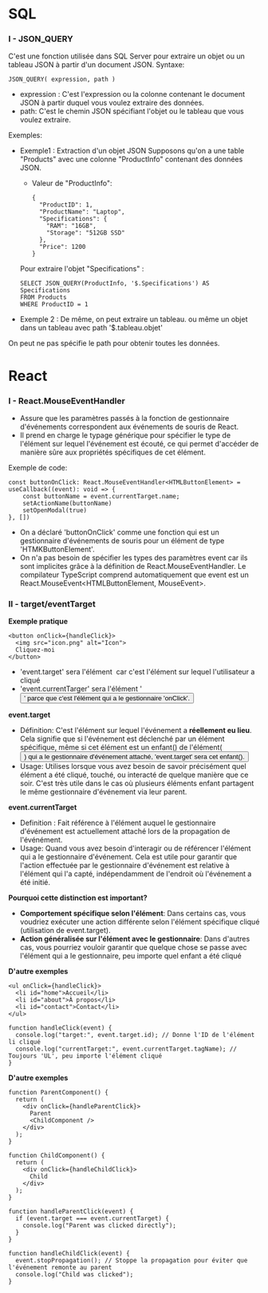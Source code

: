 # SQL
### I - JSON_QUERY
C'est une fonction utilisée dans SQL Server pour extraire un objet ou un tableau JSON à partir d'un document JSON.
Syntaxe: 
````
JSON_QUERY( expression, path )
````
* expression : C'est l'expression ou la colonne contenant le document JSON à partir duquel vous voulez extraire des données.
* path: C'est le chemin JSON spécifiant l'objet ou le tableau que vous voulez extraire.

Exemples:
* Exemple1 : Extraction d'un objet JSON
Supposons qu'on a une table "Products" avec une colonne "ProductInfo" contenant des données JSON.
    * Valeur de "ProductInfo":
        ````
        {
          "ProductID": 1,
          "ProductName": "Laptop",
          "Specifications": {
            "RAM": "16GB",
            "Storage": "512GB SSD"
          },
          "Price": 1200
        }
        ````
    Pour extraire l'objet "Specifications" : 
    ````
    SELECT JSON_QUERY(ProductInfo, '$.Specifications') AS Specifications
    FROM Products
    WHERE ProductID = 1
    ````

* Exemple 2 :  De même, on peut extraire un tableau. ou même un objet dans un tableau avec path '$.tableau.objet'

On peut ne pas spécifie le path pour obtenir toutes les données.

# React
### I -  React.MouseEventHandler
* Assure que les paramètres passés à la fonction de gestionnaire d'événements correspondent aux événements de souris de React.
* Il prend en charge le typage générique pour spécifier le type de l'élément sur lequel l'événement est écouté, ce qui permet d'accéder de manière sûre aux propriétés spécifiques de cet élément.

Exemple de code: 
````
const buttonOnClick: React.MouseEventHandler<HTMLButtonElement> = useCallback((event): void => {
	const buttonName = event.currentTarget.name;
    setActionName(buttonName)
    setOpenModal(true)
}, [])
````
* On a déclaré 'buttonOnClick' comme une fonction qui est un gestionnaire d'événements de souris pour un élément de type 'HTMKButtonElement'.
* On n'a pas besoin de spécifier les types des paramètres event car ils sont implicites grâce à la définition de React.MouseEventHandler<HTMLButtonElement>. Le compilateur TypeScript comprend automatiquement que event est un React.MouseEvent<HTMLButtonElement, MouseEvent>.

### II - target/eventTarget
__Exemple pratique__
````
<button onClick={handleClick}>
  <img src="icon.png" alt="Icon">
  Cliquez-moi
</button>
````
* 'event.target' sera l'élément <img> car c'est l'élément sur lequel l'utilisateur a cliqué
* 'event.currentTarger' sera l'élément '<button>' parce que c'est l'élément qui a le gestionnaire 'onClick'.

__event.target__
* Définition: C'est l'élément sur lequel l'événement a __réellement eu lieu__.  Cela signifie que si l'événement est déclenché par un élément spécifique, même si cet élément est un enfant(__<img>__) de l'élément(__<button>__) qui a le gestionnaire d'événement attaché, 'event.target' sera cet enfant(__<img>__).
* Usage: Utilises lorsque vous avez besoin de savoir précisément quel élément a été cliqué, touché, ou interacté de quelque manière que ce soir. C'est très utile dans le cas où plusieurs éléments enfant partagent le même gestionnaire d'événement via leur parent.

__event.currentTarget__
* Definition : Fait référence à l'élément auquel le gestionnaire d'événement est actuellement attaché lors de la propagation de l'événément.
* Usage: Quand vous avez besoin d'interagir ou de référencer l'élément qui a le gestionnaire d'événement. Cela est utile pour garantir que l'action effectuée par le gestionnaire d'événement est relative à l'élément qui l'a capté, indépendamment de l'endroit où l'événement a été initié.

__Pourquoi cette distinction est important?__
* __Comportement spécifique selon l'élément__: Dans certains cas, vous voudriez exécuter une action différente selon l'élément spécifique cliqué (utilisation de event.target).
* __Action généralisée sur l'élément avec le gestionnaire__: Dans d'autres cas, vous pourriez vouloir garantir que quelque chose se passe avec l'élément qui a le gestionnaire, peu importe quel enfant a été cliqué

__D'autre exemples__
````
<ul onClick={handleClick}>
  <li id="home">Accueil</li>
  <li id="about">À propos</li>
  <li id="contact">Contact</li>
</ul>
````
````
function handleClick(event) {
  console.log("target:", event.target.id); // Donne l'ID de l'élément li cliqué
  console.log("currentTarget:", event.currentTarget.tagName); // Toujours 'UL', peu importe l'élément cliqué
}
````

__D'autre exemples__
````
function ParentComponent() {
  return (
    <div onClick={handleParentClick}>
      Parent
      <ChildComponent />
    </div>
  );
}

function ChildComponent() {
  return (
    <div onClick={handleChildClick}>
      Child
    </div>
  );
}

function handleParentClick(event) {
  if (event.target === event.currentTarget) {
    console.log("Parent was clicked directly");
  }
}

function handleChildClick(event) {
  event.stopPropagation(); // Stoppe la propagation pour éviter que l'événement remonte au parent
  console.log("Child was clicked");
}
````


